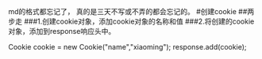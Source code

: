 md的格式都忘记了， 真的是三天不写或不弄的都会忘记的。
#创建cookie
##两步走
###1.创建cookie对象，添加cookie对象的名称和值
###2.将创建的cookie对象，添加到response响应头中。

Cookie cookie = new Cookie("name","xiaoming");
response.add(cookie);
